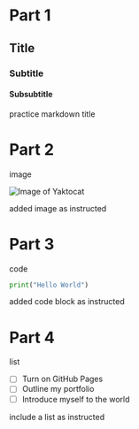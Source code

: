 # Part 1
## Title
### Subtitle
#### Subsubtitle
practice markdown title


# Part 2
image 

![Image of Yaktocat](https://octodex.github.com/images/yaktocat.png)

added image as instructed 

# Part 3
code

``` python
print("Hello World")
```

added code block as instructed

# Part 4
list

- [ ] Turn on GitHub Pages
- [ ] Outline my portfolio
- [ ] Introduce myself to the world

include a list as instructed
